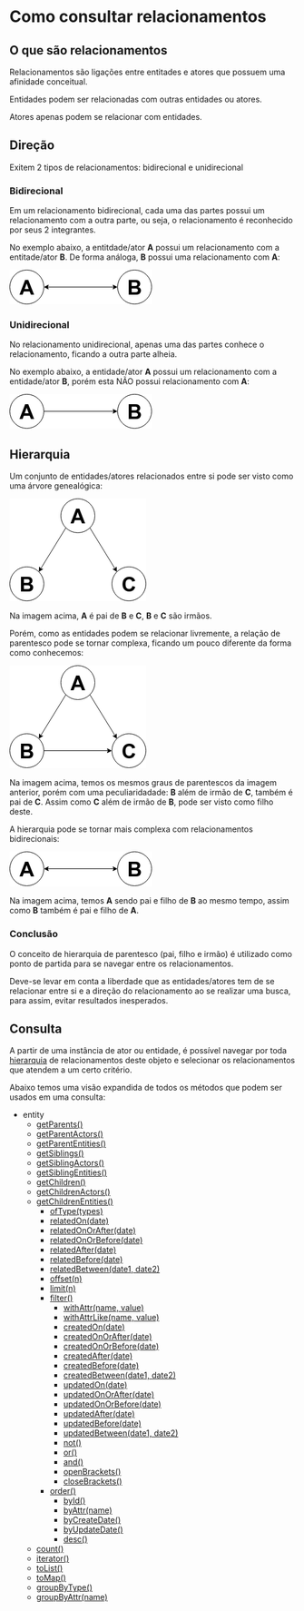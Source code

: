 # Como consultar relacionamentos

## O que são relacionamentos

Relacionamentos são ligações entre entitades e atores que possuem uma afinidade conceitual.

Entidades podem ser relacionadas com outras entidades ou atores.

Atores apenas podem se relacionar com entidades.

## Direção
Exitem 2 tipos de relacionamentos: bidirecional e unidirecional

### Bidirecional
Em um relacionamento bidirecional, cada uma das partes possui um relacionamento com a outra parte, ou seja, o relacionamento é reconhecido por seus 2 integrantes.

No exemplo abaixo, a entitdade/ator **A** possui um relacionamento com a entitade/ator **B**. De forma análoga, **B** possui uma relacionamento com **A**:

![Imagem 1](../image/rel1.png)

### Unidirecional
No relacionamento unidirecional, apenas uma das partes conhece o relacionamento, ficando a outra parte alheia.

No exemplo abaixo, a entidade/ator **A** possui um relacionamento com a entidade/ator **B**, porém esta NÃO possui relacionamento com **A**:

![Imagem 2](../image/rel2.png)

## Hierarquia
Um conjunto de entidades/atores relacionados entre si pode ser visto como uma árvore genealógica:

![Imagem 3](../image/rel3.png)

Na imagem acima, **A** é pai de **B** e **C**, **B** e **C** são irmãos.

Porém, como as entidades podem se relacionar livremente, a relação de parentesco pode se tornar complexa, ficando um pouco diferente da forma como conhecemos:

![Imagem 4](../image/rel4.png)

Na imagem acima, temos os mesmos graus de parentescos da imagem anterior, porém com uma peculiaridadade: **B** além de irmão de **C**, também é pai de **C**. Assim como **C** além de irmão de **B**, pode ser visto como filho deste.

A hierarquia pode se tornar mais complexa com relacionamentos bidirecionais:

![Imagem 1](../image/rel1.png)

Na imagem acima, temos **A** sendo pai e filho de **B** ao mesmo tempo, assim como **B** também é pai e filho de **A**.

### Conclusão
O conceito de hierarquia de parentesco (pai, filho e irmão) é utilizado como ponto de partida para se navegar entre os relacionamentos.

Deve-se levar em conta a liberdade que as entidades/atores tem de se relacionar entre si e a direção do relacionamento ao se realizar uma busca, para assim, evitar resultados inesperados.

## Consulta
A partir de uma instância de ator ou entidade, é possível navegar por toda [hierarquia](#hierarquia) de relacionamentos deste objeto e selecionar os relacionamentos que atendem a um certo critério.

Abaixo temos uma visão expandida de todos os métodos que podem ser usados em uma consulta:

* entity
  * [getParents()](../class/Entity#getparents)
  * [getParentActors()](../class/Entity#getparentactors)
  * [getParentEntities()](../class/Entity#getparententities)
  * [getSiblings()](../class/Entity#getsiblings)
  * [getSiblingActors()](../class/Entity#getsiblingactors)
  * [getSiblingEntities()](../class/Entity#getsiblingentities)
  * [getChildren()](../class/Entity#getchildren)
  * [getChildrenActors()](../class/Entity#getchildrenactors)
  * [getChildrenEntities()](../class/Entity#getchildrenentities)
    * [ofType(types)](../class/Entity#oftype)
    * [relatedOn(date)](../class/Entity#relatedon)
    * [relatedOnOrAfter(date)](../class/Entity#relatedonorafterdate)
    * [relatedOnOrBefore(date)](../class/Entity#relatedonorbeforedate)
    * [relatedAfter(date)](../class/Entity#relatedafterdate)
    * [relatedBefore(date)](../class/Entity#relatedbeforedate)
    * [relatedBetween(date1, date2)](../class/Entity#relatedbetweendate1_date2)
    * [offset(n)](../class/Entity#offsetn)
    * [limit(n)](../class/Entity#limitn)
    * [filter()](../class/Entity#filter)
      * [withAttr(name, value)](../class/Entity#withattrname_value)
      * [withAttrLike(name, value)](../class/Entity#withattrlikename_value)
      * [createdOn(date)](../class/Entity#createdondate)
      * [createdOnOrAfter(date)](../class/Entity#createdonorafterdate)
      * [createdOnOrBefore(date)](../class/Entity#createdonorbeforedate)
      * [createdAfter(date)](../class/Entity#createdafterdate)
      * [createdBefore(date)](../class/Entity#createdbeforedate)
      * [createdBetween(date1, date2)](../class/Entity#createdbetweendate1_date2)
      * [updatedOn(date)](../class/Entity#updatedondate)
      * [updatedOnOrAfter(date)](../class/Entity#updatedonorafterdate)
      * [updatedOnOrBefore(date)](../class/Entity#updatedonorbeforedate)
      * [updatedAfter(date)](../class/Entity#updatedafterdate)
      * [updatedBefore(date)](../class/Entity#updatedbeforedate)
      * [updatedBetween(date1, date2)](../class/Entity#updatedbetweendate1_date2)
      * [not()](../class/Entity#not)
      * [or()](../class/Entity#or)
      * [and()](../class/Entity#and)
      * [openBrackets()](../class/Entity#openbrackets)
      * [closeBrackets()](../class/Entity#closebrackets)
    * [order()](../class/Entity#order)
      * [byId()](../class/Entity#byid)
      * [byAttr(name)](../class/Entity#byattrname)
      * [byCreateDate()](../class/Entity#bycreatedate)
      * [byUpdateDate()](../class/Entity#byupdatedate)
      * [desc()](../class/Entity#desc)
  * [count()](../class/Entity#count)
  * [iterator()](../class/Entity#iterator)
  * [toList()](../class/Entity#tolist)
  * [toMap()](../class/Entity#tomap)
  * [groupByType()](../class/Entity#groupbytype)
  * [groupByAttr(name)](../class/Entity#groupbyattrname)
  
